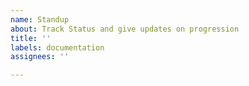 ```yaml
---
name: Standup
about: Track Status and give updates on progression
title: ''
labels: documentation
assignees: ''

---
```



